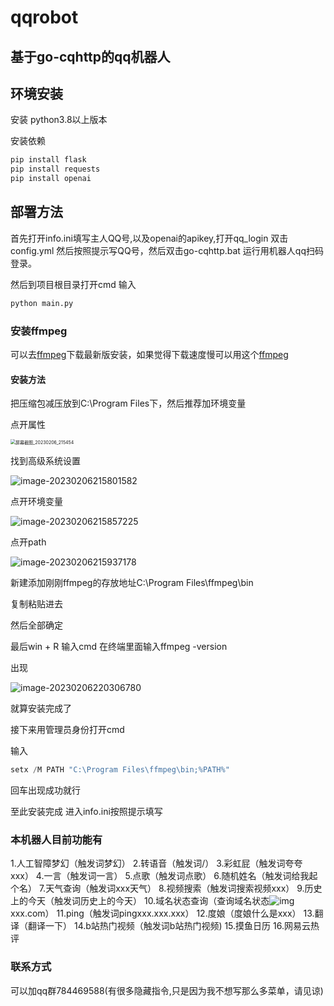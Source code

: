 # qqrobot
## 基于go-cqhttp的qq机器人

## 环境安装

安装 python3.8以上版本

安装依赖

~~~python
pip install flask
pip install requests
pip install openai
~~~



## 部署方法


首先打开info.ini填写主人QQ号,以及openai的apikey,打开qq_login 双击config.yml 然后按照提示写QQ号，然后双击go-cqhttp.bat 运行用机器人qq扫码登录。

然后到项目根目录打开cmd 输入

~~~cmd
python main.py
~~~

### 安装ffmpeg

可以去[ffmpeg](https://ffmpeg.org/download.html)下载最新版安装，如果觉得下载速度慢可以用这个[ffmpeg](https://pan.baidu.com/s/1fjNt_ETij787CtEQvXi9PA?pwd=02uw )


#### 安装方法

把压缩包减压放到C:\Program Files下，然后推荐加环境变量

点开属性

<img src="https://github.com/luoguixin/qqrobot/img/blob/main/%E5%B1%8F%E5%B9%95%E6%88%AA%E5%9B%BE_20230206_215454.png" alt="屏幕截图_20230206_215454" style="zoom:50%;" />

找到高级系统设置

![image-20230206215801582](https://github.com/luoguixin/qqrobot/img/blob/main/%E5%B1%8F%E5%B9%95%E6%88%AA%E5%9B%BE_20230206_215744.png)

点开环境变量

![image-20230206215857225](https://github.com/luoguixin/qqrobot/img/blob/main/%E5%B1%8F%E5%B9%95%E6%88%AA%E5%9B%BE_20230206_215842.png)



点开path

![image-20230206215937178](https://github.com/luoguixin/qqrobot/img/blob/main/%E5%B1%8F%E5%B9%95%E6%88%AA%E5%9B%BE_20230206_215915.png
)

新建添加刚刚ffmpeg的存放地址C:\Program Files\ffmpeg\bin

复制粘贴进去

然后全部确定

最后win + R 输入cmd  在终端里面输入ffmpeg -version

出现

![image-20230206220306780](https://github.com/luoguixin/qqrobot/img/blob/main/%E5%B1%8F%E5%B9%95%E6%88%AA%E5%9B%BE_20230206_220301.png)

就算安装完成了

接下来用管理员身份打开cmd

输入

~~~python
setx /M PATH "C:\Program Files\ffmpeg\bin;%PATH%"
~~~

回车出现成功就行

至此安装完成
进入info.ini按照提示填写

### 本机器人目前功能有


1.人工智障梦幻（触发词梦幻）
2.转语音（触发词/）
3.彩虹屁（触发词夸夸xxx）
4.一言（触发词一言）
5.点歌（触发词点歌）
6.随机姓名（触发词给我起个名）
7.天气查询（触发词xxx天气）
8.视频搜索（触发词搜索视频xxx）
9.历史上的今天（触发词历史上的今天）
10.域名状态查询（查询域名状态![img](file:///C:\Users\30524\AppData\Roaming\Tencent\QQ\Temp\`7_{~]GF$3{MOQ4V_}PH]YC.png)xxx.com）
11.ping（触发词pingxxx.xxx.xxx）
12.度娘（度娘什么是xxx）
13.翻译（翻译一下）
14.b站热门视频（触发词b站热门视频)
15.摸鱼日历
16.网易云热评

### 联系方式

可以加qq群784469588(有很多隐藏指令,只是因为我不想写那么多菜单，请见谅)
